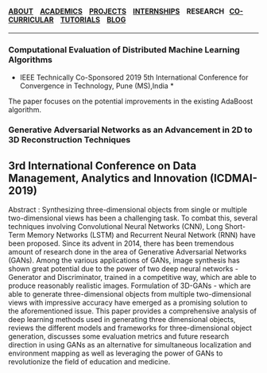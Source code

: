 #### [ABOUT](./index.md) &ensp; [ACADEMICS](./academics.md) &ensp; [PROJECTS](./projects.md) &ensp; [INTERNSHIPS](./internships.md) &ensp; RESEARCH &ensp;[CO-CURRICULAR](./extraCurricular.md) &ensp; [TUTORIALS](./tutorials.md) &ensp; [BLOG](./blogs.md)

------- 

### Computational Evaluation of Distributed Machine Learning Algorithms

* IEEE Technically Co-Sponsored 2019 5th International Conference for Convergence in Technology, Pune (MS),India *

The paper focuses on the potential improvements in the existing AdaBoost algorithm.


### Generative Adversarial Networks as an Advancement in 2D to 3D Reconstruction Techniques

## 3rd International Conference on Data Management, Analytics and Innovation (ICDMAI-2019)

Abstract : Synthesizing three-dimensional objects from single or multiple two-dimensional
views has been a challenging task. To combat this, several techniques involving Convolutional
Neural Networks (CNN), Long Short-Term Memory Networks (LSTM) and Recurrent Neural
Network (RNN) have been proposed. Since its advent in 2014, there has been tremendous
amount of research done in the area of Generative Adversarial Networks (GANs). Among the
various applications of GANs, image synthesis has shown great potential due to the power of
two deep neural networks - Generator and Discriminator, trained in a competitive way, which
are able to produce reasonably realistic images. Formulation of 3D-GANs - which are able to
generate three-dimensional objects from multiple two-dimensional views with impressive
accuracy have emerged as a promising solution to the aforementioned issue. This paper
provides a comprehensive analysis of deep learning methods used in generating three
dimensional objects, reviews the different models and frameworks for three-dimensional object
generation, discusses some evaluation metrics and future research direction in using GANs as
an alternative for simultaneous localization and environment mapping as well as leveraging
the power of GANs to revolutionize the field of education and medicine.